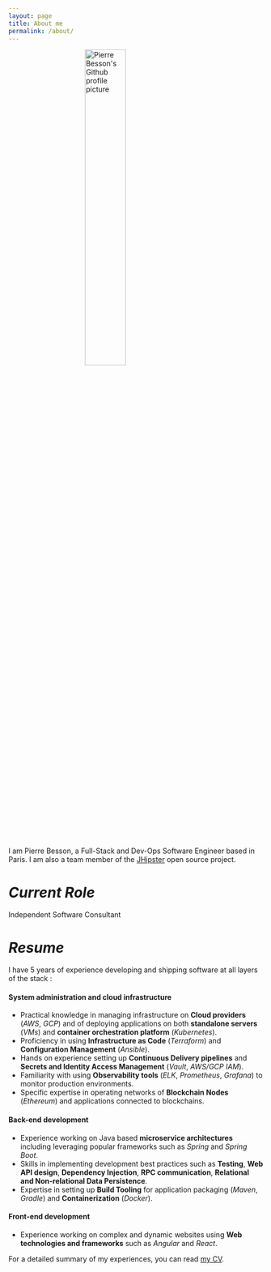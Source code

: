 ```yaml
---
layout: page
title: About me
permalink: /about/
---
```


<img src="https://avatars1.githubusercontent.com/u/513471" alt="Pierre Besson's Github profile picture"  style="display: block; margin-left: auto; margin-right: auto; width: 40%">

I am Pierre Besson, a Full-Stack and Dev-Ops Software Engineer based in Paris. I am also a team member of the [JHipster](https://jhipster.tech/team) open source project.

# *Current Role*

Independent Software Consultant

# *Resume*

I have 5 years of experience developing and shipping software at all layers of the stack :

#### **System administration and cloud infrastructure**

- Practical knowledge in managing infrastructure on **Cloud providers** (*AWS*, *GCP*) and of deploying applications on both **standalone servers** (*VMs*) and **container orchestration platform** (*Kubernetes*).
- Proficiency in using **Infrastructure as Code** (*Terraform*) and **Configuration Management** (*Ansible*).
- Hands on experience setting up **Continuous Delivery pipelines** and  **Secrets and Identity Access Management** (*Vault*, *AWS/GCP IAM*).
- Familiarity with using **Observability tools** (*ELK*, *Prometheus*, *Grafana*) to monitor production environments.
- Specific expertise in operating networks of **Blockchain Nodes** (*Ethereum*) and applications connected to blockchains.

#### **Back-end development**

- Experience working on Java based **microservice architectures** including leveraging popular frameworks such as *Spring* and *Spring Boot*.
- Skills in implementing development best practices such as **Testing**, **Web API design**, **Dependency Injection**, **RPC communication**, **Relational and Non-relational Data Persistence**.
- Expertise in setting up **Build Tooling** for application packaging (*Maven*, *Gradle*) and **Containerization** (*Docker*).

#### **Front-end development**

- Experience working on complex and dynamic websites using **Web technologies and frameworks** such as *Angular* and *React*.

For a detailed summary of my experiences, you can read [my CV](/files/Pierre_Besson_CV.pdf).
